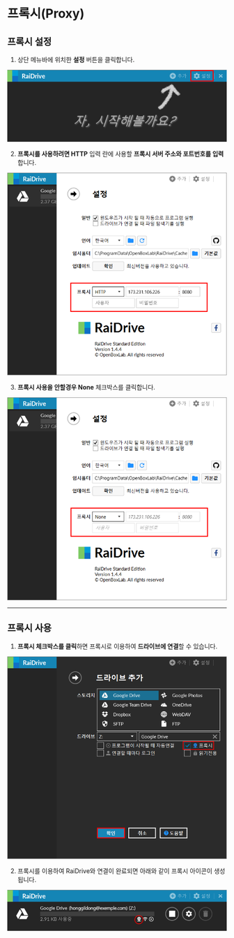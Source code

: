 # 프록시(Proxy)

   
  ## 프록시 설정  
  
  1. 상단 메뉴바에 위치한 **설정** 버튼을 클릭합니다.
  
  ![proxy01](/proxy_setting01.PNG?raw=true)  
    
  
  2. **프록시를 사용하려면 HTTP** 입력 란에 사용할 **프록시 서버 주소와 포트번호를 입력**합니다.
  
  ![proxy02](/setting02.PNG?raw=true)  
  
  
 3. **프록시 사용을 안할경우 None** 체크박스를 클릭합니다.  
 
 ![proxy03](/setting03.PNG?raw=true)  
 
---  

 
  
 ## 프록시 사용  
  
1. **프록시 체크박스를 클릭**하면 프록시로 이용하여 **드라이브에 연결**할 수 있습니다.  
       
![proxy](/proxy04.PNG?raw=true)  

  
2. 프록시를 이용하여 RaiDrive와 연결이 완료되면 아래와 같이 프록시 아이콘이 생성됩니다.  
  
![proxy05](/proxy05.PNG?raw=true)  

  
